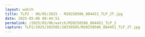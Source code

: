 ```yaml
---
layout: watch
title: TLP2 - 06/05/2025 - M20250506_084451_TLP_2T.jpg
date: 2025-05-06 08:44:51
permalink: /2025/05/06/watch/M20250506_084451_TLP_2
capture: TLP2/2025/202505/20250505/M20250506_084451_TLP_2T.jpg
---
```


